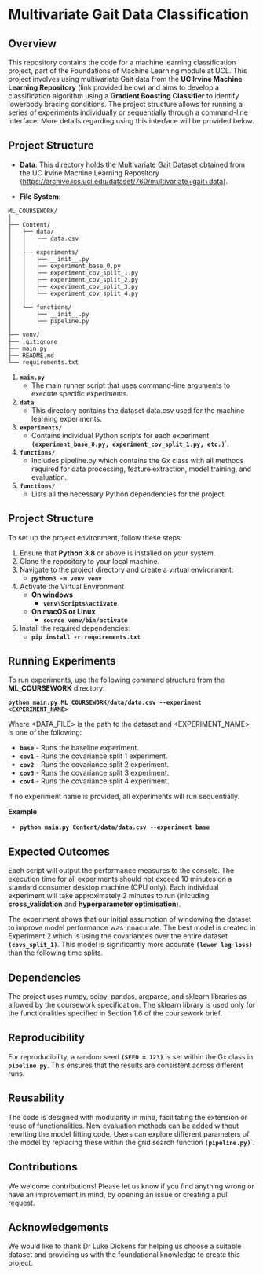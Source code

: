 # Multivariate Gait Data Classification

## Overview

This repository contains the code for a machine learning classification project, part of the Foundations of Machine Learning module at UCL. This project involves using multivariate Gait data from the **UC Irvine Machine Learning Repository** (link provided below) and aims to develop a classification algorithm using a **Gradient Boosting Classifier** to identify lowerbody bracing conditions. The project structure allows for running a series of experiments individually or sequentially through a command-line interface. More details regarding using this interface will be provided below.

## Project Structure

- **Data**: This directory holds the Multivariate Gait Dataset obtained from the UC Irvine Machine Learning Repository (https://archive.ics.uci.edu/dataset/760/multivariate+gait+data).

- **File System**: 

````
ML_COURSEWORK/
│
├── Content/
│   ├── data/
│   │   └── data.csv
│   │
│   ├── experiments/
│   │   ├── __init__.py
│   │   ├── experiment_base_0.py
│   │   ├── experiment_cov_split_1.py
│   │   ├── experiment_cov_split_2.py
│   │   ├── experiment_cov_split_3.py
│   │   └── experiment_cov_split_4.py
│   │
│   └── functions/
│       ├── __init__.py
│       └── pipeline.py
│
├── venv/
├── .gitignore
├── main.py
├── README.md
└── requirements.txt
````

1. **`main.py`**
   - The main runner script that uses command-line arguments to execute specific experiments.
2. **`data`**
   - This directory contains the dataset data.csv used for the machine learning experiments.
3. **`experiments/`**
   - Contains individual Python scripts for each experiment **`(experiment_base_0.py, experiment_cov_split_1.py, etc.)`**`.
4. **`functions/`**
   - Includes pipeline.py which contains the Gx class with all methods required for data processing, feature extraction, model training, and evaluation.
5. **`functions/`**
   - Lists all the necessary Python dependencies for the project.


## Project Structure

To set up the project environment, follow these steps:

1. Ensure that **Python 3.8** or above is installed on your system.
2. Clone the repository to your local machine.
3. Navigate to the project directory and create a virtual environment:
   - **`python3 -m venv venv`**
4. Activate the Virtual Environment
   - **On windows**
      - **`venv\Scripts\activate`**
   - **On macOS or Linux**
      - **`source venv/bin/activate`**
5. Install the required dependencies:
   - **`pip install -r requirements.txt`**

## Running Experiments

To run experiments, use the following command structure from the **ML_COURSEWORK** directory:

**`python main.py ML_COURSEWORK/data/data.csv --experiment <EXPERIMENT_NAME>`**

Where <DATA_FILE> is the path to the dataset and <EXPERIMENT_NAME> is one of the following:

- **`base`** - Runs the baseline experiment.
- **`cov1`** - Runs the covariance split 1 experiment.
- **`cov2`** - Runs the covariance split 2 experiment.
- **`cov3`** - Runs the covariance split 3 experiment.
- **`cov4`** - Runs the covariance split 4 experiment.

If no experiment name is provided, all experiments will run sequentially.

**Example**
- **`python main.py Content/data/data.csv --experiment base`**


## Expected Outcomes
Each script will output the performance measures to the console. The execution time for all experiments should not exceed 10 minutes on a standard consumer desktop machine (CPU only). Each individual experiment will take approximately 2 minutes to run (inlcuding **cross_validation** and **hyperparameter optimisation**).

The experiment shows that our initial assumption of windowing the dataset to improve model performance was innacurate. The best model is created in Experiment 2 which is using the covariances over the entire dataset **`(covs_split_1)`**. This model is significantly more accurate **`(lower log-loss)`** than the following time splits.

## Dependencies
The project uses numpy, scipy, pandas, argparse, and sklearn libraries as allowed by the coursework specification. The sklearn library is used only for the functionalities specified in Section 1.6 of the coursework brief.

## Reproducibility

For reproducibility, a random seed **`(SEED = 123)`** is set within the Gx class in **`pipeline.py`**. This ensures that the results are consistent across different runs.

## Reusability 
The code is designed with modularity in mind, facilitating the extension or reuse of functionalities. New evaluation methods can be added without rewriting the model fitting code. Users can explore different parameters of the model by replacing these within the grid search function **`(pipeline.py)`**`.

## Contributions

We welcome contributions! Please let us know if you find anything wrong or have an improvement in mind, by opening an issue or creating a pull request.

## Acknowledgements

We would like to thank Dr Luke Dickens for helping us choose a suitable dataset and providing us with the foundational knowledge to create this project.
